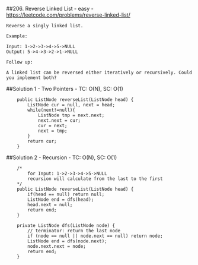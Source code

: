 ##206. Reverse Linked List - easy - https://leetcode.com/problems/reverse-linked-list/
```
Reverse a singly linked list.

Example:

Input: 1->2->3->4->5->NULL
Output: 5->4->3->2->1->NULL

Follow up:

A linked list can be reversed either iteratively or recursively. Could you implement both?
```
##Solution 1 - Two Pointers - TC: O(N), SC: O(1)
```
    public ListNode reverseList(ListNode head) {
        ListNode cur = null, next = head;
        while(next!=null){
            ListNode tmp = next.next;
            next.next = cur;
            cur = next;
            next = tmp;
        }
        return cur;
    }
```
##Solution 2 - Recursion - TC: O(N), SC: O(1)
```
    /*
        for Input: 1->2->3->4->5->NULL
        recursion will calculate from the last to the first
    */
    public ListNode reverseList(ListNode head) {
        if(head == null) return null;
        ListNode end = dfs(head);
        head.next = null;
        return end;
    }

    private ListNode dfs(ListNode node) {
        // terminator: return the last node
        if (node == null || node.next == null) return node;
        ListNode end = dfs(node.next);
        node.next.next = node;
        return end;
    }
```